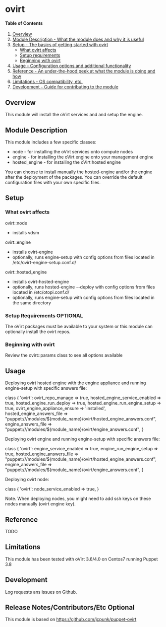 # ovirt

#### Table of Contents

1. [Overview](#overview)
2. [Module Description - What the module does and why it is useful](#module-description)
3. [Setup - The basics of getting started with ovirt](#setup)
    * [What ovirt affects](#what-ovirt-affects)
    * [Setup requirements](#setup-requirements)
    * [Beginning with ovirt](#beginning-with-ovirt)
4. [Usage - Configuration options and additional functionality](#usage)
5. [Reference - An under-the-hood peek at what the module is doing and how](#reference)
5. [Limitations - OS compatibility, etc.](#limitations)
6. [Development - Guide for contributing to the module](#development)

## Overview

This module will install the oVirt services and and setup the engine.

## Module Description

This module includes a few specific classes:

* node - for installing the oVirt services onto compute nodes
* engine - for installing the oVirt engine onto your management engine
* hosted_engine - for installing the oVirt hosted engine

You can choose to install manually the hosted-engine and/or the engine
after the deployment of the packages. You can override the default
configuration files with your own specific files.

## Setup

### What ovirt affects

ovirt::node
* installs vdsm

ovirt::engine
* installs ovirt-engine
* optionally, runs engine-setup with config options from files located
  in /etc/ovirt-engine-setup.conf.d/

ovirt::hosted_engine
* installs ovirt-hosted-engine
* optionally, runs hosted-engine --deploy with config options from files
  located in /etc/otopi.conf.d/
* optionally, runs engine-setup with config options from files located
  in the same directory

### Setup Requirements **OPTIONAL**

The oVirt packages must be available to your system or
this module can optionally install the ovirt repos.

### Beginning with ovirt

Review the ovirt::params class to see all options available

## Usage

Deploying ovirt hosted engine with the engine appliance and running
engine-setup with specific answers file:

  class { 'ovirt':
    ovirt_repo_manage              => true,
    hosted_engine_service_enabled  => true,
    hosted_engine_run_deploy       => true,
    hosted_engine_run_engine_setup => true,
    ovirt_engine_appliance_ensure  => 'installed',
    hosted_engine_answers_file     => "puppet:///modules/${module_name}/ovirt/hosted_engine_answers.conf",
    engine_answers_file            => "puppet:///modules/${module_name}/ovirt/engine_answers.conf",
  }

Deploying ovirt engine and running engine-setup with specific answers file:

  class { 'ovirt':
    engine_service_enabled     => true,
    engine_run_engine_setup    => true,
    hosted_engine_answers_file => "puppet:///modules/${module_name}/ovirt/hosted_engine_answers.conf",
    engine_answers_file        => "puppet:///modules/${module_name}/ovirt/engine_answers.conf",
  }

Deploying ovirt node:

  class { 'ovirt':
    node_service_enabled => true,
  }

Note. When deploying nodes, you might need to add ssh keys on these nodes manually (ovirt engine key).

## Reference

TODO

## Limitations

This module has been tested with oVirt 3.6/4.0 on Centos7 running Puppet 3.8

## Development

Log requests ans issues on Github.

## Release Notes/Contributors/Etc **Optional**

This module is based on https://github.com/jcpunk/puppet-ovirt

